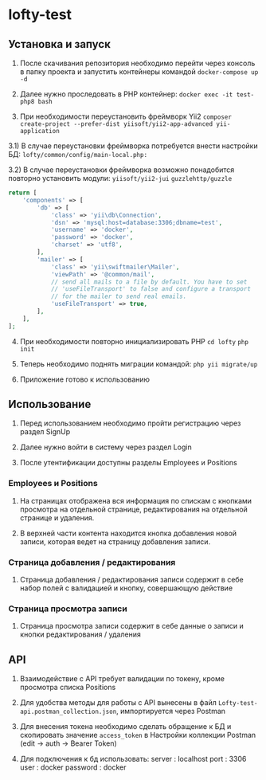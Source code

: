 # lofty-test
 
## Установка и запуск

1) После скачивания репозитория необходимо перейти через консоль в папку проекта и запустить контейнеры командой
`docker-compose up -d`

2) Далее нужно проследовать в PHP контейнер:
`docker exec -it test-php8 bash`

3) При необходимости переустановить фреймворк Yii2
`composer create-project --prefer-dist yiisoft/yii2-app-advanced yii-application`

3.1) В случае переустановки фреймворка потребуется внести настройки БД:
`lofty/common/config/main-local.php:`

3.2) В случае переустановки фреймворка возможно понадобится повторно установить модули:
`yiisoft/yii2-jui`
`guzzlehttp/guzzle`

```php
return [
    'components' => [
        'db' => [
            'class' => 'yii\db\Connection',
            'dsn' => 'mysql:host=database:3306;dbname=test',
            'username' => 'docker',
            'password' => 'docker',
            'charset' => 'utf8',
        ],
        'mailer' => [
            'class' => 'yii\swiftmailer\Mailer',
            'viewPath' => '@common/mail',
            // send all mails to a file by default. You have to set
            // 'useFileTransport' to false and configure a transport
            // for the mailer to send real emails.
            'useFileTransport' => true,
        ],
    ],
];
```

4) При необходимости повторно инициализировать PHP
`cd lofty`
`php init`

5) Теперь необходимо поднять миграции командой:
`php yii migrate/up`

6) Приложение готово к использованию

## Использование

1) Перед использованием необходимо пройти регистрацию через раздел SignUp

2) Далее нужно войти в систему через раздел Login

3) После утентификации доступны разделы Employees и Positions

### Employees и Positions

1) На страницах отображена вся информация по спискам с кнопками просмотра на отдельной странице, редактирования на отдельной странице и удаления.

2) В верхней части контента находится кнопка добавления новой записи, которая ведет на страницу добавления записи.

### Страница добавления / редактирования

1) Страница добавления / редактирования записи содержит в себе набор полей с валидацией и кнопку, совершающую действие

### Страница просмотра записи

1) Страница просмотра записи содержит в себе данные о записи и кнопки редактирования / удаления

## API

1) Взаимодействие с API требует валидации по токену, кроме просмотра списка Positions

2) Для удобства методы для работы с API вынесены в файл `Lofty-test-api.postman_collection.json`, импортируется через Postman

3) Для внесения токена необходимо сделать обращение к БД и скопировать значение `access_token` в Настройки коллекции Postman (edit -> auth -> Bearer Token)

4) Для подключения к бд использовать:
server : localhost
port : 3306
user : docker
password : docker